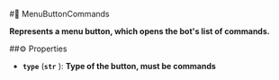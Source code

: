#🔮 MenuButtonCommands

**Represents a menu button, which opens the bot's list of commands.**

##⚙️ Properties

- **`type`** (**`str`** ): **Type of the button, must be commands**
